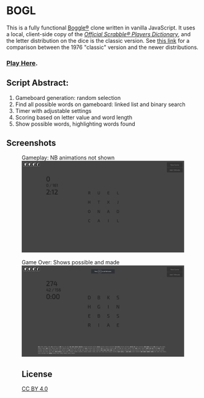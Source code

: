 # BOGL

This is a fully functional [Boggle®](http://en.wikipedia.org/wiki/Boggle) clone written in vanilla JavaScript. It uses a local, client-side copy of the [*Official Scrabble® Players Dictionary*](https://scrabble.hasbro.com/en-us/tools), and the letter distribution on the dice is the classic version. See [this link](http://www.bananagrammer.com/2013/10/the-boggle-cube-redesign-and-its-effect.html) for a comparison between the 1976 "classic" version and the newer distributions.

### [Play Here](https://bo-gl.netlify.app/).

## Script Abstract:
1. Gameboard generation: random selection
1. Find all possible words on gameboard: linked list and binary search
1. Timer with adjustable settings
1. Scoring based on letter value and word length
1. Show possible words, highlighting words found

## Screenshots
<figure>
<figcaption>Gameplay: NB animations not shown</figcaption>
<img src="./s1.png" alt="screenshot, gameplay, no animation"/>
</figure>

<figure>
<figcaption>Game Over: Shows possible and made</figcaption>
<img src="./s2.png" alt="screenshot, game over"/>

## License

[CC BY 4.0](https://creativecommons.org/licenses/by/4.0/)